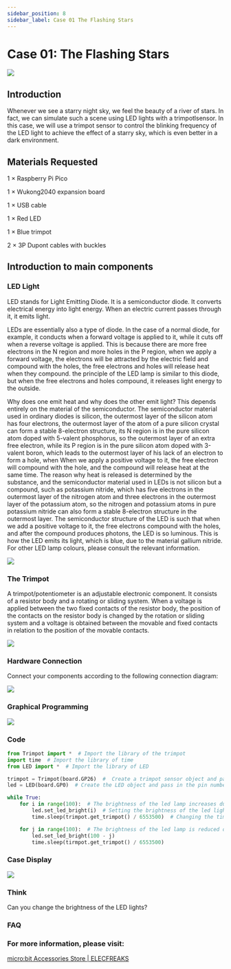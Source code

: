 ```yaml
---
sidebar_position: 8
sidebar_label: Case 01 The Flashing Stars
---
```


# Case 01: The Flashing Stars

![](https://wiki-media-ef.oss-cn-hongkong.aliyuncs.com//images/wukong2040-inventors-case01-03.png)

## Introduction

Whenever we see a starry night sky, we feel the beauty of a river of stars. In fact, we can simulate such a scene using LED lights with a trimpotlsensor. In this case, we will use a trimpot sensor to control the blinking frequency of the LED light to achieve the effect of a starry sky, which is even better in a dark environment.

## Materials Requested

1 × Raspberry Pi Pico

1 × Wukong2040 expansion board

1 × USB cable

1 × Red LED

1 × Blue trimpot

2 × 3P Dupont cables with buckles

## Introduction to main components

### LED Light

LED stands for Light Emitting Diode. It is a semiconductor diode. It converts electrical energy into light energy. When an electric current passes through it, it emits light.

LEDs are essentially also a type of diode. In the case of a normal diode, for example, it conducts when a forward voltage is applied to it, while it cuts off when a reverse voltage is applied. This is because there are more free electrons in the N region and more holes in the P region, when we apply a forward voltage, the electrons will be attracted by the electric field and compound with the holes, the free electrons and holes will release heat when they compound. the principle of the LED lamp is similar to this diode, but when the free electrons and holes compound, it releases light energy to the outside.

Why does one emit heat and why does the other emit light? This depends entirely on the material of the semiconductor.
The semiconductor material used in ordinary diodes is silicon, the outermost layer of the silicon atom has four electrons, the outermost layer of the atom of a pure silicon crystal can form a stable 8-electron structure, its N region is in the pure silicon atom doped with 5-valent phosphorus, so the outermost layer of an extra free electron, while its P region is in the pure silicon atom doped with 3-valent boron, which leads to the outermost layer of his lack of an electron to form a hole, when When we apply a positive voltage to it, the free electron will compound with the hole, and the compound will release heat at the same time. The reason why heat is released is determined by the substance, and the semiconductor material used in LEDs is not silicon but a compound, such as potassium nitride, which has five electrons in the outermost layer of the nitrogen atom and three electrons in the outermost layer of the potassium atom, so the nitrogen and potassium atoms in pure potassium nitride can also form a stable 8-electron structure in the outermost layer. The semiconductor structure of the LED is such that when we add a positive voltage to it, the free electrons compound with the holes, and after the compound produces photons, the LED is so luminous. This is how the LED emits its light, which is blue, due to the material gallium nitride. For other LED lamp colours, please consult the relevant information.

![](https://wiki-media-ef.oss-cn-hongkong.aliyuncs.com//images/wukong2040-inventors-case01-01.png)

### The Trimpot

A trimpot/potentiometer is an adjustable electronic component. It consists of a resistor body and a rotating or sliding system. When a voltage is applied between the two fixed contacts of the resistor body, the position of the contacts on the resistor body is changed by the rotation or sliding system and a voltage is obtained between the movable and fixed contacts in relation to the position of the movable contacts.

![](https://wiki-media-ef.oss-cn-hongkong.aliyuncs.com//images/wukong2040-inventors-case01-02.png)

### Hardware Connection

Connect your components according to the following connection diagram:

![](https://wiki-media-ef.oss-cn-hongkong.aliyuncs.com//images/wukong2040-inventors-case01-05.png)

### Graphical Programming

![](https://wiki-media-ef.oss-cn-hongkong.aliyuncs.com//images/wukong2040-inventors-case01-04.png)

### Code

```python
from Trimpot import *  # Import the library of the trimpot
import time  # Import the library of time
from LED import *  # Import the library of LED

trimpot = Trimpot(board.GP26)  #  Create a trimpot sensor object and pass in the pin number
led = LED(board.GP0)  # Create the LED object and pass in the pin number

while True:
    for i in range(100):  # The brightness of the led lamp increases during the cycle
        led.set_led_bright(i)  # Setting the brightness of the led lights
        time.sleep(trimpot.get_trimpot() / 6553500)  # Changing the timing of the led light brightness by changing the value of the potentiometer

    for j in range(100):  # The brightness of the led lamp is reduced during the cycle
        led.set_led_bright(100 - j)
        time.sleep(tirmpot.get_trimpot() / 6553500)
```

### Case Display

![](https://wiki-media-ef.oss-cn-hongkong.aliyuncs.com//images/wukong2040-inventors-kit-case01-06.gif)

### Think

Can you change the brightness of the LED lights?

### FAQ



### For more information, please visit:

[micro:bit Accessories Store | ELECFREAKS](https://www.elecfreaks.com/)

